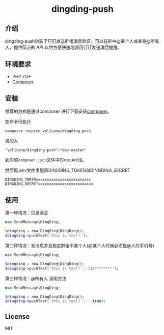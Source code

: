 <p align="center">
    <h1 align="center">dingding-push</h1>
</p>

## 介绍

dingding-push封装了钉钉发送群组消息验证、可以在群中@某个人或者是@所有人，提供简洁的 API 以供方便快速地调用钉钉发送消息提醒。

## 环境要求

- PHP 7.0+
- [Composer](https://getcomposer.org/)

## 安装

推荐的方式是通过composer 进行下载安装[composer](http://getcomposer.org/download/)。

在命令行执行
```
composer require volicano/dingding-push
```

或加入

```
"volicano/dingding-push":"dev-master"
```

到你的`composer.json`文件中的require段。

然后再.env文件里配置DINGDING_TOKEN和DINGDING_SECRET
```
DINGDING_TOKEN=xxxxxxxxxxxxxxxxxxxxxxxx
DINGDING_SECRET=xxxxxxxxxxxxxxxxxxxxxxxx
```
## 使用

第一种情况：只发消息
```php
use SendMessage\DingDing;

$dingding = new DingDing\DingDing();
$dingding->pushText('this is test！');
```
第二种情况：发消息并且指定群组中某个人(@某个人时候必须是@人的手机号)
```php
use SendMessage\DingDing;

$dingding = new DingDing\DingDing();
$dingding->pushText('this is test！','130********');
```
第三种情况：@所有人 调用方法
```php
use SendMessage\DingDing;

$dingding = new DingDing\DingDing();
$dingding->pushText('this is test！','',true);
```
## License

MIT
